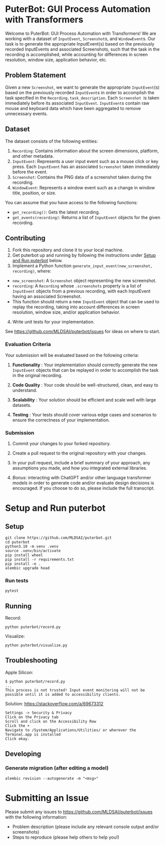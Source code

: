 # PuterBot: GUI Process Automation with Transformers

Welcome to PuterBot: GUI Process Automation with Transformers! We are working with a dataset of `InputEvent`, `Screenshot`s, and `WindowEvent`s. Our task is to generate the appropriate InputEvent(s) based on the previously recorded InputEvents and associated Screenshots, such that the task in the recording is accomplished, while accounting for differences in screen resolution, window size, application behavior, etc.

## Problem Statement

Given a new `Screenshot`, we want to generate the appropriate `InputEvent`(s) based on the previously recorded `InputEvent`s in order to accomplish the task specified in the `Recording.task_description`. Each `Screenshot `is taken immediately before its associated `InputEvent`. `InputEvent`s contain raw mouse and keyboard data which have been aggregated to remove unnecessary events.

## Dataset

The dataset consists of the following entities: 
1. `Recording`: Contains information about the screen dimensions, platform, and other metadata. 
2. `InputEvent`: Represents a user input event such as a mouse click or key press. Each `InputEvent` has an associated `Screenshot` taken immediately before the event. 
3. `Screenshot`: Contains the PNG data of a screenshot taken during the recording. 
4. `WindowEvent`: Represents a window event such as a change in window title, position, or size.

You can assume that you have access to the following functions: 
- `get_recording()`: Gets the latest recording. 
- `get_events(recording)`: Returns a list of `InputEvent` objects for the given recording.

## Contributing 

1. Fork this repository and clone it to your local machine. 
2. Get puterbot up and running by following the instructions under [Setup and Run puterbot](#setup-and-run-puterbot) below.
3. Implement a Python function `generate_input_event(new_screenshot, recording)`, where:
- `new_screenshot`: A `Screenshot` object representing the new screenshot. 
- `recording`: A `Recording` whose `.screenshots` property is a list of `InputEvent` objects from a previous recording, with each InputEvent having an associated Screenshot.
- This function should return a new `InputEvent` object that can be used to replay the recording, taking into account differences in screen resolution, window size, and/or application behavior.
4. Write unit tests for your implementation.

See https://github.com/MLDSAI/puterbot/issues for ideas on where to start.

### Evaluation Criteria

Your submission will be evaluated based on the following criteria: 

1. **Functionality** : Your implementation should correctly generate the new `InputEvent` objects that can be replayed in order to accomplish the task in the original recording.

2. **Code Quality** : Your code should be well-structured, clean, and easy to understand. 

3. **Scalability** : Your solution should be efficient and scale well with large datasets. 

4. **Testing** : Your tests should cover various edge cases and scenarios to ensure the correctness of your implementation.

### Submission

1. Commit your changes to your forked repository.

2. Create a pull request to the original repository with your changes.

3. In your pull request, include a brief summary of your approach, any assumptions you made, and how you integrated external libraries.

4. *Bonus*: interacting with ChatGPT and/or other language transformer models in order to generate code and/or evaluate design decisions is encouraged. If you choose to do so, please include the full transcript.

# Setup and Run puterbot

## Setup

```
git clone https://github.com/MLDSAI/puterbot.git
cd puterbot
python3.10 -m venv .venv
source .venv/bin/activate
pip install wheel
pip install -r requirements.txt
pip install -e .
alembic upgrade head
```

### Run tests
```
pytest
```

## Running

Record:
```
python puterbot/record.py
```

Visualize:
```
python puterbot/visualize.py
```

## Troubleshooting

Apple Silicon:

```
$ python puterbot/record.py
...
This process is not trusted! Input event monitoring will not be possible until it is added to accessibility clients.
```

Solution:
https://stackoverflow.com/a/69673312

```
Settings -> Security & Privacy
Click on the Privacy tab
Scroll and click on the Accessibility Row
Click the +
Navigate to /System/Applications/Utilities/ or wherever the Terminal.app is installed
Click okay.
```

## Developing

### Generate migration (after editing a model)

```
alembic revision --autogenerate -m "<msg>"
```

# Submitting an Issue

Please submit any issues to https://github.com/MLDSAI/puterbot/issues with the
following information:

- Problem description (please include any relevant console output and/or screenshots)
- Steps to reproduce (please help others to help you!)
